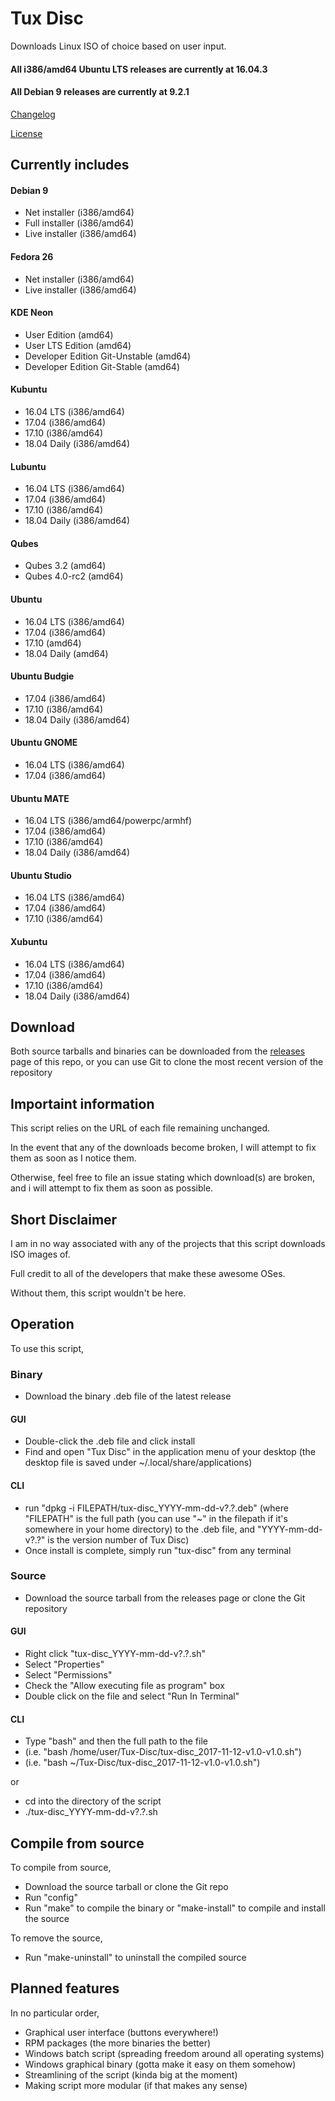 Tux Disc
========

Downloads Linux ISO of choice based on user input.

#### All i386/amd64 Ubuntu LTS releases are currently at 16.04.3
#### All Debian 9 releases are currently at 9.2.1

[Changelog][1]

[License][2]

[1]: https://github.com/Flamestar98/tux-disc/blob/master/CHANGELOG.md
[2]: https://github.com/Flamestar98/tux-disc/blob/master/LICENSE

Currently includes
------------------

#### Debian 9
* Net installer (i386/amd64)
* Full installer (i386/amd64)
* Live installer (i386/amd64)

#### Fedora 26
* Net installer (i386/amd64)
* Live installer (i386/amd64)

#### KDE Neon
* User Edition (amd64)
* User LTS Edition (amd64)
* Developer Edition Git-Unstable (amd64)
* Developer Edition Git-Stable (amd64)

#### Kubuntu
* 16.04 LTS (i386/amd64)
* 17.04 (i386/amd64)
* 17.10 (i386/amd64)
* 18.04 Daily (i386/amd64)

#### Lubuntu
* 16.04 LTS (i386/amd64)
* 17.04 (i386/amd64)
* 17.10 (i386/amd64)
* 18.04 Daily (i386/amd64)

#### Qubes
* Qubes 3.2 (amd64)
* Qubes 4.0-rc2 (amd64)

#### Ubuntu
* 16.04 LTS (i386/amd64)
* 17.04 (i386/amd64)
* 17.10 (amd64)
* 18.04 Daily (amd64)

#### Ubuntu Budgie
* 17.04 (i386/amd64)
* 17.10 (i386/amd64)
* 18.04 Daily (i386/amd64)

#### Ubuntu GNOME
* 16.04 LTS (i386/amd64)
* 17.04 (i386/amd64)

#### Ubuntu MATE
* 16.04 LTS (i386/amd64/powerpc/armhf)
* 17.04 (i386/amd64)
* 17.10 (i386/amd64)
* 18.04 Daily (i386/amd64)

#### Ubuntu Studio
* 16.04 LTS (i386/amd64)
* 17.04 (i386/amd64)
* 17.10 (i386/amd64)

#### Xubuntu
* 16.04 LTS (i386/amd64)
* 17.04 (i386/amd64)
* 17.10 (i386/amd64)
* 18.04 Daily (i386/amd64)

Download
--------
Both source tarballs and binaries can be downloaded from the [releases][3] page of this repo, or you can use Git to clone the most recent version of the repository

[3]: https://github.com/Flamestar98/tux-disc/releases

Importaint information
----------------------

This script relies on the URL of each file remaining unchanged.

In the event that any of the downloads become broken, I will attempt to fix them as soon as I notice them.

Otherwise, feel free to file an issue stating which download(s) are broken, and i will attempt to fix them as soon as possible.

Short Disclaimer
----------------

I am in no way associated with any of the projects that this script downloads ISO images of.

Full credit to all of the developers that make these awesome OSes.

Without them, this script wouldn't be here.

Operation
---------

To use this script,

### Binary
* Download the binary .deb file of the latest release
#### GUI
* Double-click the .deb file and click install
* Find and open "Tux Disc" in the application menu of your desktop (the desktop file is saved under ~/.local/share/applications)

#### CLI
* run "dpkg -i FILEPATH/tux-disc_YYYY-mm-dd-v?.?.deb" (where "FILEPATH" is the full path (you can use "~" in the filepath if it's somewhere in your home directory) to the .deb file, and "YYYY-mm-dd-v?.?" is the version number of Tux Disc)
* Once install is complete, simply run "tux-disc" from any terminal

### Source
* Download the source tarball from the releases page or clone the Git repository
#### GUI
* Right click "tux-disc_YYYY-mm-dd-v?.?.sh"
* Select "Properties"
* Select "Permissions"
* Check the "Allow executing file as program" box
* Double click on the file and select "Run In Terminal"

#### CLI
* Type "bash" and then the full path to the file
* (i.e. "bash /home/user/Tux-Disc/tux-disc_2017-11-12-v1.0-v1.0.sh")
* (i.e. "bash ~/Tux-Disc/tux-disc_2017-11-12-v1.0-v1.0.sh")

or
* cd into the directory of the script
* ./tux-disc_YYYY-mm-dd-v?.?.sh

Compile from source
-------------------
To compile from source,
* Download the source tarball or clone the Git repo
* Run "config"
* Run "make" to compile the binary or "make-install" to compile and install the source

To remove the source,
* Run "make-uninstall" to uninstall the compiled source

Planned features
----------------

In no particular order,
* Graphical user interface (buttons everywhere!)
* RPM packages (the more binaries the better)
* Windows batch script (spreading freedom around all operating systems)
* Windows graphical binary (gotta make it easy on them somehow)
* Streamlining of the script (kinda big at the moment)
* Making script more modular (if that makes any sense)
